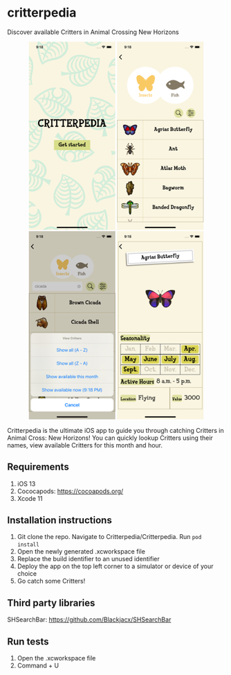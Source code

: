 # critterpedia
Discover available Critters in Animal Crossing New Horizons

<div align="center">
    <img src="/Screenshots/Start.png" width="200px"</img> 
    <img src="/Screenshots/Main.png" width="200px"</img> 
    <img src="/Screenshots/ViewOptions.png" width="200px"</img> 
    <img src="/Screenshots/ButterflyDetailView.png" width="200px"</img> 
</div>

Critterpedia is the ultimate iOS app to guide you through catching Critters in Animal Cross: New Horizons!
You can quickly lookup Critters using their names, view available Critters for this month and hour.

## Requirements
1. iOS 13
2. Cococapods: https://cocoapods.org/
3. Xcode 11

## Installation instructions
1. Git clone the repo. Navigate to Critterpedia/Critterpedia. Run ```pod install```
2. Open the newly generated .xcworkspace file
3. Replace the build identifier to an unused identifier
4. Deploy the app on the top left corner to a simulator or device of your choice
5. Go catch some Critters!

## Third party libraries
SHSearchBar: https://github.com/Blackjacx/SHSearchBar

## Run tests
1. Open the .xcworkspace file
2. Command + U
